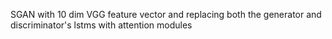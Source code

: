 SGAN with 10 dim VGG feature vector and replacing both the generator and discriminator's lstms with attention modules
